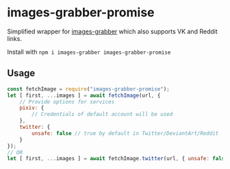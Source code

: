 # images-grabber-promise

Simplified wrapper for [images-grabber](https://www.npmjs.com/package/images-grabber) which also supports VK and Reddit links.

Install with `npm i images-grabber images-grabber-promise`

## Usage

```js
const fetchImage = require("images-grabber-promise");
let [ first, ...images ] = await fetchImage(url, {
	// Provide options for services
	pixiv: {
		// Credentials of default account will be used
	},
	twitter: {
		unsafe: false // true by default in Twitter/DeviantArt/Reddit
	}
});
// OR
let [ first, ...images ] = await fetchImage.twitter(url, { unsafe: false });
```
